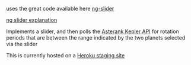 uses the great code available here
<a href="https://www.npmjs.com/package/ng-slider">ng-slider</a>

<a href="http://darul75.github.io/ng-slider/">ng slider explanation</a>

Implements a slider, and then polls the <a href="www.asterank.com/kepler">Asterank Kepler API</a> for rotation periods
that are between the range indicated by the two planets selected via the slider

This is currently hosted on a <a href="http://young-inlet-3093.herokuapp.com/index.html">Heroku staging site</a>
